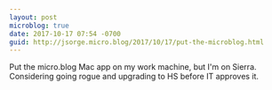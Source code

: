 ```yaml
---
layout: post
microblog: true
date: 2017-10-17 07:54 -0700
guid: http://jsorge.micro.blog/2017/10/17/put-the-microblog.html
---
```

Put the micro.blog Mac app on my work machine, but I'm on Sierra. Considering going rogue and upgrading to HS before IT approves it.
